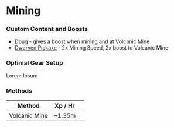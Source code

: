# Mining

### Custom Content and Boosts

* [Doug](https://bso-wiki.oldschool.gg/custom-items/pets) - gives a boost when mining and at Volcanic Mine
* [Dwarven Pickaxe](https://bso-wiki.oldschool.gg/custom-items/equippables#dwarven-equipment) - 2x Mining Speed, 2x boost to Volcanic Mine

### Optimal Gear Setup

Lorem Ipsum

### Methods

| Method        | Xp / Hr |   |
| ------------- | ------- | - |
| Volcanic Mine | \~1.35m |   |
